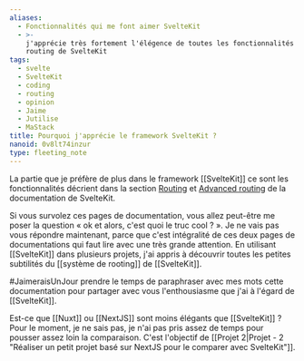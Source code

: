 ```yaml
---
aliases:
  - Fonctionnalités qui me font aimer SvelteKit
  - >-
    j'apprécie très fortement l'élégence de toutes les fonctionnalités de
    routing de SvelteKit
tags:
  - svelte
  - SvelteKit
  - coding
  - routing
  - opinion
  - Jaime
  - Jutilise
  - MaStack
title: Pourquoi j'apprécie le framework SvelteKit ?
nanoid: 0v8lt74inzur
type: fleeting_note
---
```

La partie que je préfère de plus dans le framework [[SvelteKit]] ce sont les fonctionnalités décrient dans la section [Routing](https://kit.svelte.dev/docs/routing) et [Advanced routing](https://kit.svelte.dev/docs/advanced-routing) de la documentation de SvelteKit.

Si vous survolez ces pages de documentation, vous allez peut-être me poser la question « ok et alors, c'est quoi le truc cool ? ». Je ne vais pas vous répondre maintenant, parce que c'est intégralité de ces deux pages de documentations qui faut lire avec une très grande attention.
En utilisant [[SvelteKit]] dans plusieurs projets, j'ai appris à découvrir toutes les petites subtilités du [[système de rooting]] de [[SvelteKit]].

#JaimeraisUnJour prendre le temps de paraphraser avec mes mots cette documentation pour partager avec vous l'enthousiasme que j'ai à l'égard de [[SvelteKit]].

Est-ce que [[Nuxt]] ou [[NextJS]] sont moins élégants que [[SvelteKit]] ? Pour le moment, je ne sais pas, je n'ai pas pris assez de temps pour pousser assez loin la comparaison.
C'est l'objectif de [[Projet 2|Projet - 2 "Réaliser un petit projet basé sur NextJS pour le comparer avec SvelteKit"]].
